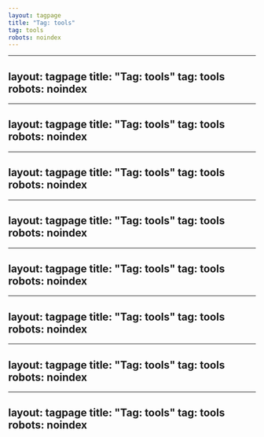 ```yaml
---
layout: tagpage
title: "Tag: tools"
tag: tools
robots: noindex
---
```

---
layout: tagpage
title: "Tag: tools"
tag: tools
robots: noindex
---
---
layout: tagpage
title: "Tag: tools"
tag: tools
robots: noindex
---
---
layout: tagpage
title: "Tag: tools"
tag: tools
robots: noindex
---
---
layout: tagpage
title: "Tag: tools"
tag: tools
robots: noindex
---
---
layout: tagpage
title: "Tag: tools"
tag: tools
robots: noindex
---
---
layout: tagpage
title: "Tag: tools"
tag: tools
robots: noindex
---
---
layout: tagpage
title: "Tag: tools"
tag: tools
robots: noindex
---
---
layout: tagpage
title: "Tag: tools"
tag: tools
robots: noindex
---
